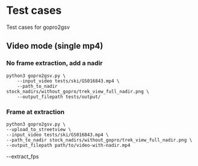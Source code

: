 # Test cases

Test cases for gopro2gsv

## Video mode (single mp4)

### No frame extraction, add a nadir

```shell
python3 gopro2gsv.py \
	--input_video tests/ski/GS016843.mp4 \
	--path_to_nadir stock_nadirs/without_gopro/trek_view_full_nadir.png \
	--output_filepath tests/output/
```

### Frame at extraction

```shell
python3 gopro2gsv.py \
--upload_to_streetview \
--input_video tests/ski/GS016843.mp4 \
--path_to_nadir stock_nadirs/without_gopro/trek_view_full_nadir.png \
--output_filepath path/to/video-with-nadir.mp4
```


--extract_fps